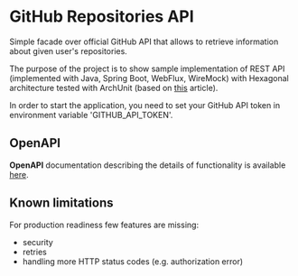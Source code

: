# GitHub Repositories API
Simple facade over official GitHub API that allows to retrieve information about given user's repositories.

The purpose of the project is to show sample implementation of REST API (implemented with Java, Spring Boot, WebFlux, WireMock) with Hexagonal architecture tested with ArchUnit (based on [this](https://www.baeldung.com/hexagonal-architecture-ddd-spring) article).

In order to start the application, you need to set your GitHub API token in environment variable 'GITHUB_API_TOKEN'.
 
## OpenAPI
**OpenAPI** documentation describing the details of functionality is available [here](src/main/resources/static/api-docs.yaml).

## Known limitations
For production readiness few features are missing:
- security
- retries
- handling more HTTP status codes (e.g. authorization error)